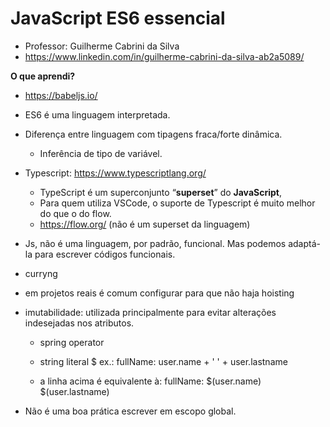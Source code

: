 # JavaScript ES6 essencial

- Professor: Guilherme Cabrini da Silva
- https://www.linkedin.com/in/guilherme-cabrini-da-silva-ab2a5089/



**O que aprendi?**

- https://babeljs.io/
- ES6 é uma linguagem interpretada.
- Diferença entre linguagem com tipagens fraca/forte dinâmica.
  - Inferência de tipo de variável.
- Typescript: https://www.typescriptlang.org/
  - TypeScript é um superconjunto “**superset**” do **JavaScript**,
  - Para quem utiliza VSCode, o suporte de Typescript é muito melhor do que o do flow.
  - https://flow.org/ (não é um superset da linguagem)

- Js, não é uma linguagem, por padrão, funcional. Mas podemos adaptá-la para escrever códigos funcionais.

- curryng

- em projetos reais é comum configurar para que não haja hoisting

- imutabilidade: utilizada principalmente para evitar alterações indesejadas nos atributos.

  - spring operator

  - string literal $ ex.: fullName: user.name + ' ' + user.lastname

  - a linha acima é equivalente à: fullName: $(user.name) $(user.lastname)

- Não é uma boa prática escrever em escopo global.